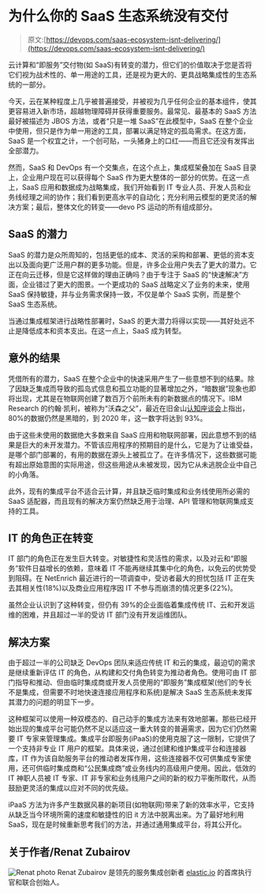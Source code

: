 # 为什么你的 SaaS 生态系统没有交付

> 原文:[https://devops.com/saas-ecosystem-isnt-delivering/](https://devops.com/saas-ecosystem-isnt-delivering/)

云计算和“即服务”交付物(如 SaaS)有转变的潜力，但它们的价值取决于您是否将它们视为战术性的、单一用途的工具，还是视为更大的、更具战略集成性的生态系统的一部分。

今天，云在某种程度上几乎被普遍接受，并被视为几乎任何企业的基本组件，使其更容易进入新市场，超越物理障碍并获得重要服务。最常见、最基本的 SaaS 方法最好被描述为 JBOS 方法，或者“只是一堆 SaaS”在此模型中，SaaS 在整个企业中使用，但只是作为单一用途的工具，部署以满足特定的孤岛需求。在这方面，SaaS 是一个权宜之计，一个创可贴，一头猪身上的口红——而且它还没有发挥出全部潜力。

然而，SaaS 和 DevOps 有一个交集点，在这个点上，集成框架叠加在 SaaS 目录上，企业用户现在可以获得每个 SaaS 作为更大整体的一部分的优势。在这一点上，SaaS 应用和数据成为战略集成，我们开始看到 IT 专业人员、开发人员和业务线经理之间的协作；我们看到更高水平的自动化；充分利用云模型的更灵活的解决方案；最后，整体文化的转变——devo PS 运动的所有组成部分。

## SaaS 的潜力

SaaS 的潜力是众所周知的，包括更低的成本、灵活的采购和部署、更低的资本支出以及面向更广泛用户群的更多功能。但是，许多企业用户失去了更大的潜力。它正在向云迁移，但是它这样做的理由正确吗？由于专注于 SaaS 的“快速解决”方面，企业错过了更大的图景。一个更成功的 SaaS 战略定义了业务的未来，使用 SaaS 保持敏捷，并与业务需求保持一致，不仅是单个 SaaS 实例，而是整个 SaaS 生态系统。

当通过集成框架进行战略性部署时，SaaS 的更大潜力将得以实现——其好处远不止是降低成本和资本支出。在这一点上，SaaS 成为转型。

## 意外的结果

凭借所有的潜力，SaaS 在整个企业中的快速采用产生了一些意想不到的结果。除了因缺乏集成而导致的孤岛式信息和孤立功能的显著增加之外，“暗数据”现象也即将出现，尤其是在物联网创建了数百万个前所未有的新数据点的情况下。IBM Research 的约翰·凯利，被称为“沃森之父”，最近在旧金山[认知座谈会](http://www.informationweek.com/cloud/software-as-a-service/ibm-cognitive-colloquium-spotlights-uncovering-dark-data/d/d-id/1322647)上指出，80%的数据仍然是黑暗的，到 2020 年，这一数字将达到 93%。

由于这些未使用的数据绝大多数来自 SaaS 应用和物联网部署，因此意想不到的结果是巨大的未开发潜力。不管该应用程序的预期目的是什么，它是为了让谁受益，是哪个部门部署的，有用的数据在源头上被孤立了。在许多情况下，这些数据可能有超出原始意图的实际用途，但这些用途从未被发现，因为它从未逃脱企业中自己的小角落。

此外，现有的集成平台不适合云计算，并且缺乏临时集成和业务线使用所必需的 SaaS 适配器，而且现有的解决方案仍然缺乏用于治理、API 管理和物联网集成支持的工具。

## IT 的角色正在转变

IT 部门的角色正在发生巨大转变。对敏捷性和灵活性的需求，以及对云和“即服务”软件日益增长的依赖，意味着 IT 不能再继续其集中化的角色，以免云的优势受到阻碍。在 NetEnrich 最近进行的一项调查中，受访者最大的担忧包括 IT 正在失去其相关性(18%)以及商业应用程序因 IT 不参与而崩溃的情况更多(22%)。

虽然企业认识到了这种转变，但仍有 39%的企业面临着集成传统 IT、云和开发运维的困难，并且超过一半的受访 IT 部门没有开发运维团队。

## 解决方案

由于超过一半的公司缺乏 DevOps 团队来适应传统 IT 和云的集成，最迫切的需求是继续重新评估 IT 的角色，从构建和交付角色转变为推动者角色。使用可由 IT 部门指导和推动、但由临时集成商或开发人员使用的“即服务”集成框架(他们的专长不是集成，但需要不时地快速连接应用程序和系统)是解决 SaaS 生态系统未发挥其潜力的问题的明显下一步。

这种框架可以使用一种双模态的、自己动手的集成方法来有效地部署。那些已经开始出现的集成平台可能仍然不足以适应这一重大转变的普遍需求，因为它们仍然需要 IT 专家来管理集成。集成平台即服务(iPaaS)的使用克服了这一限制，它提供了一个支持非专业 IT 用户的框架。具体来说，通过创建和维护集成平台和连接器库，IT 作为该自助服务平台的推动者发挥作用，这些连接器不仅可供集成专家使用，还可供临时集成商和“公民集成商”或业务线内的高级用户使用。因此，低效的 IT 神职人员被 IT 专家、IT 非专家和业务线用户之间的新的权力平衡所取代，从而鼓励更灵活的集成以应对不同的优先级。

iPaaS 方法为许多产生数据风暴的新项目(如物联网)带来了新的效率水平，它支持从缺乏当今环境所需的速度和敏捷性的旧 it 方法中脱离出来。为了最好地利用 SaaS，现在是时候重新思考我们的方法，并通过通用集成平台，将其公开化。

## 关于作者/Renat Zubairov

![Renat photo](../Images/33961c85aa65b269d2fcd317d26ecbbe.png) Renat Zubairov 是领先的服务集成创新者 [elastic.io](http://www.elastic.io) 的首席执行官和联合创始人。